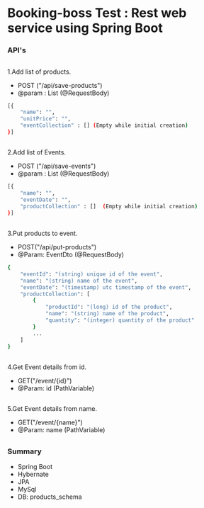 # Booking-boss Test : Rest web service using Spring Boot

### API's
##
1.Add list of products.
  - POST ("/api/save-products")
  - @param : List<ProductDto> (@RequestBody)
```sh
[{
    "name": "",
    "unitPrice": "",
    "eventCollection" : [] (Empty while initial creation)
}]
```
##
2.Add list of Events.
  - POST ("/api/save-events")
  - @param : List<EventDto> (@RequestBody)
```sh
[{
    "name": "",
    "eventDate": "",
    "productCollection" : []  (Empty while initial creation)
}]
```
##
3.Put products to event.
  - POST("/api/put-products")
  - @Param: EventDto (@RequestBody)
```sh
{
    "eventId": "(string) unique id of the event",
    "name": "(string) name of the event",
    "eventDate": "(timestamp) utc timestamp of the event",
    "productCollection": [
		{
	        "productId": "(long) id of the product",
	        "name": "(string) name of the product",
	        "quantity": "(integer) quantity of the product"
		}
		...
	]
}
```
##
4.Get Event details from id.
  - GET("/event/{id}")
  - @Param: id (PathVariable)


##
5.Get Event details from name.
  - GET("/event/{name}")
  - @Param: name (PathVariable)
##
### Summary
- Spring Boot
- Hybernate
- JPA
- MySql 
- DB: products_schema
